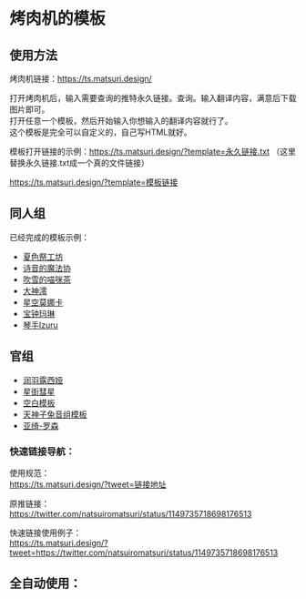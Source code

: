 # 烤肉机的模板

## 使用方法
烤肉机链接：https://ts.matsuri.design/

打开烤肉机后，输入需要查询的推特永久链接。查询。输入翻译内容，满意后下载图片即可。  
打开任意一个模板，然后开始输入你想输入的翻译内容就行了。  
这个模板是完全可以自定义的，自己写HTML就好。  

模板打开链接的示例：https://ts.matsuri.design/?template=永久链接.txt  （这里替换永久链接.txt成一个真的文件链接）

https://ts.matsuri.design/?template=模板链接

## 同人组

已经完成的模板示例：  
- [夏色祭工坊](https://ts.matsuri.design/?template=https://raw.githubusercontent.com/cn-matsuri/toastTemplates/master/matsuri.txt)
- [诗音的魔法协](https://ts.matsuri.design/?template=https://raw.githubusercontent.com/cn-matsuri/toastTemplates/master/shion.txt)
- [吹雪的喵咪茶](https://ts.matsuri.design/?template=https://raw.githubusercontent.com/cn-matsuri/toastTemplates/master/fubuki.txt)
- [大神澪](https://ts.matsuri.design/?template=https://raw.githubusercontent.com/cn-matsuri/toastTemplates/master/mio.txt)
- [星空莫娜卡](https://ts.matsuri.design/?template=https://raw.githubusercontent.com/cn-matsuri/toastTemplates/master/monoka.txt)
- [宝钟玛琳](https://ts.matsuri.design/?template=https://raw.githubusercontent.com/cn-matsuri/toastTemplates/master/marine.txt)
- [琴手Izuru](https://ts.matsuri.design/?template=https://raw.githubusercontent.com/cn-matsuri/toastTemplates/master/izuru.txt)

## 官组
- [润羽露西娅](https://ts.matsuri.design/?template=https://raw.githubusercontent.com/cn-matsuri/toastTemplates/master/rushia.txt)
- [星街彗星](https://ts.matsuri.design/?template=https://raw.githubusercontent.com/cn-matsuri/toastTemplates/master/suisei.txt)
- [空白模板](https://ts.matsuri.design/?template=https://raw.githubusercontent.com/cn-matsuri/toastTemplates/master/blank.txt)
- [天神子兔音组模板](https://ts.matsuri.design/?template=https://raw.githubusercontent.com/cn-matsuri/toastTemplates/master/kotone.txt)
- [亚绮-罗森](https://ts.matsuri.design/?template=https://raw.githubusercontent.com/cn-matsuri/toastTemplates/master/aki.txt)

### 快速链接导航：  

使用规范：  
https://ts.matsuri.design/?tweet=链接地址

原推链接：  
https://twitter.com/natsuiromatsuri/status/1149735718698176513

快速链接使用例子：  
https://ts.matsuri.design/?tweet=https://twitter.com/natsuiromatsuri/status/1149735718698176513

## 全自动使用：
